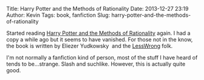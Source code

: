 Title: Harry Potter and the Methods of Rationality
Date: 2013-12-27 23:19
Author: Kevin
Tags: book, fanfiction
Slug: harry-potter-and-the-methods-of-rationality

Started reading [Harry Potter and the Methods of
Rationality](http://hpmor.com/) again. I had a copy a while ago but it
seems to have vanished. For those not in the know, the book is written
by Eliezer Yudkowsky  and the
[LessWrong](http://wiki.lesswrong.com/wiki/LessWrong_Wiki) folk.

I'm not normally a fanfiction kind of person, most of the stuff I have
heard of tends to be...strange. Slash and suchlike. However, this is
actually quite good.
